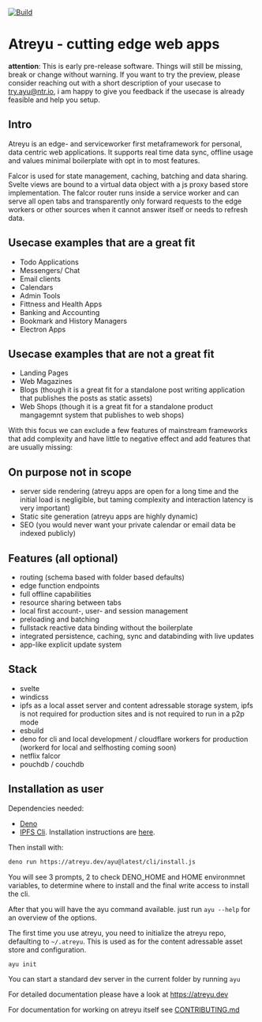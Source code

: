 [![Build](https://github.com/cloudless-hq/atreyu/actions/workflows/container.yml/badge.svg)](https://github.com/cloudless-hq/atreyu/actions/workflows/container.yml)

# Atreyu - cutting edge web apps

**attention**: This is early pre-release software. Things will still be missing, break or change without warning.
If you want to try the preview, please consider reaching out with a short description of your usecase to try.ayu@ntr.io, i am happy to give you feedback if the usecase is already feasible and help you setup.

## Intro
Atreyu is an edge- and serviceworker first metaframework for personal, data centric web applications. It supports real time data sync, offline usage and values minimal boilerplate with opt in to most features.

Falcor is used for state management, caching, batching and data sharing. Svelte views are bound to a virtual data object with a js proxy based store implementation. The falcor router runs inside a service worker and can serve all open tabs and transparently only forward requests to the edge workers or other sources when it cannot answer itself or needs to refresh data.

## Usecase examples that are a great fit
- Todo Applications
- Messengers/ Chat
- Email clients
- Calendars
- Admin Tools
- Fittness and Health Apps
- Banking and Accounting
- Bookmark and History Managers
- Electron Apps

## Usecase examples that are not a great fit
- Landing Pages
- Web Magazines
- Blogs (though it is a great fit for a standalone post writing application that publishes the posts as static assets)
- Web Shops (though it is a great fit for a standalone product mangagemnt system that publishes to web shops)

With this focus we can exclude a few features of mainstream frameworks that add complexity and have little to negative effect and add features that are usually missing:

## On purpose not in scope
- server side rendering (atreyu apps are open for a long time and the initial load is negligible, but taming complexity and interaction latency is very important)
- Static site generation (atreyu apps are highly dynamic)
- SEO (you would never want your private calendar or email data be indexed publicly)

## Features (all optional)
- routing (schema based with folder based defaults)
- edge function endpoints
- full offline capabilities
- resource sharing between tabs
- local first account-, user- and session management
- preloading and batching
- fullstack reactive data binding without the boilerplate
- integrated persistence, caching, sync and databinding with live updates
- app-like explicit update system


## Stack
- svelte
- windicss
- ipfs as a local asset server and content adressable storage system, ipfs is not required for production sites and is not required to run in a p2p mode
- esbuild
- deno for cli and local development / cloudflare workers for production (workerd for local and selfhosting coming soon)
- netflix falcor
- pouchdb / couchdb

## Installation as user
Dependencies needed:
- [Deno](https://deno.land/)
- [IPFS Cli](https://ipfs.io/). Installation instructions are [here](https://docs.ipfs.io/install/command-line/).

Then install with:

```bash
deno run https://atreyu.dev/ayu@latest/cli/install.js
```

You will see 3 prompts, 2 to check DENO_HOME and HOME environmnet variables, to determine where to install and the final write access to install the cli.

After that you will have the ayu command available. just run `ayu --help` for an overview of the options.

The first time you use atreyu, you need to initialize the atreyu repo, defaulting to  `~/.atreyu`. This is used as for the content adressable asset store and configuration.

```bash
ayu init
```

You can start a standard dev server in the current folder by running `ayu`

For detailed documentation please have a look at https://atreyu.dev

For documentation for working on atreyu itself see [CONTRIBUTING.md](here)
